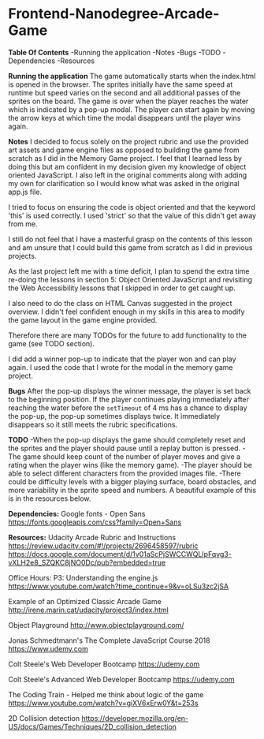 # Frontend-Nanodegree-Arcade-Game

**Table Of Contents**
\-Running the application
\-Notes
\-Bugs
\-TODO
\-Dependencies
\-Resources

**Running the application**
The game automatically starts when the index.html is opened in the browser. The sprites initially have the same speed at runtime but speed varies on the second and all additional passes of the sprites on the board. The game is over when the player reaches the water which is indicated by a pop-up modal. The player can start again by moving the arrow keys at which time the modal disappears until the player wins again.

**Notes**
I decided to focus solely on the project rubric and use the provided art assets and game engine files as opposed to building the game from scratch as I did in the Memory Game project. I feel that I learned less by doing this but am confident in my decision given my knowledge of object oriented JavaScript. I also left in the original comments along with adding my own for clarification so I would know what was asked in the original app.js file.

I tried to focus on ensuring the code is object oriented and that the keyword 'this' is used correctly. I used 'strict' so that the value of this didn't get away from me.

I still do not feel that I have a masterful grasp on the contents of this lesson and am unsure that I could build this game from scratch as I did in previous projects.

As the last project left me with a time deficit, I plan to spend the extra time re-doing the lessons in section 5: Object Oriented JavaScript and revisiting the Web Accessibility lessons that I skipped in order to get caught up.

I also need to do the class on HTML Canvas suggested in the project overview. I didn't feel confident enough in my skills in this area to modify the game layout in the game engine provided.

Therefore there are many TODOs for the future to add functionality to the game (see TODO section).

I did add a winner pop-up to indicate that the player won and can play again. I used the code that I wrote for the modal in the memory game project.

**Bugs**
After the pop-up displays the winner message, the player is set back to the beginning position. If the player continues playing immediately after reaching the water before the `setTimeout` of 4 ms has a chance to display the pop-up, the pop-up sometimes displays twice. It immediately disappears so it still meets the rubric specifications.

**TODO**
\-When the pop-up displays the game should completely reset and the sprites and the player should pause until a replay button is pressed.
\-The game should keep count of the number of player moves and give a rating when the player wins (like the memory game).
\-The player should be able to select different characters from the provided images file.
\-There could be difficulty levels with a bigger playing surface, board obstacles, and more variability in the sprite speed and numbers. A beautiful example of this is in the resources below.

**Dependencies:**
Google fonts - Open Sans
<https://fonts.googleapis.com/css?family=Open+Sans>

**Resources:**
Udacity Arcade Rubric and Instructions
<https://review.udacity.com/#!/projects/2696458597/rubric>
<https://docs.google.com/document/d/1v01aScPjSWCCWQLIpFqvg3-vXLH2e8_SZQKC8jNO0Dc/pub?embedded=true>

Office Hours: P3: Understanding the engine.js
<https://www.youtube.com/watch?time_continue=9&v=oLSu3zc2jSA>

Example of an Optimized Classic Arcade Game
<http://irene.marin.cat/udacity/project3/index.html>

Object Playground
<http://www.objectplayground.com/>

Jonas Schmedtmann's The Complete JavaScript Course 2018
<https://www.udemy.com>

Colt Steele's Web Developer Bootcamp
<https://udemy.com>

Colt Steele's Advanced Web Developer Bootcamp
<https://udemy.com>

The Coding Train - Helped me think about logic of the game
<https://www.youtube.com/watch?v=giXV6xErw0Y&t=253s>

2D Collision detection
<https://developer.mozilla.org/en-US/docs/Games/Techniques/2D_collision_detection>
